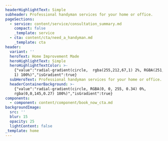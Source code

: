 ```yaml
---
headerHighlightText: Simple
subheader: Professional handyman services for your home or office.
pageSections:
  - service: content/service/consultation_summary.md
    compact: false
    _template: service
  - cta: content/cta/need_a_handyman.md
    _template: cta
header:
  variant: ''
  heroText: Home Improvement Made
  heroHighlightText: Simple
  heroHighlightTextColor: >-
    {"value":"radial-gradient(circle,  rgba(255,212,67,1) 2%, RGBA(251, 178, 32,
    1) 100%)","isGradient":true}
  subHeroText: Professional handyman services for your home or office.
  headerContainerBackground: >-
    {"value":"radial-gradient(circle, RGBA(0, 0, 255, 0.34) 0%,
    rgba(0,0,145,0.27) 100%)","isGradient":true}
components:
  - component: content/component/book_now_cta.md
backgroundImage:
  src: ''
  blur: 15
  opacity: 25
  lightContent: false
_template: home
---
```



